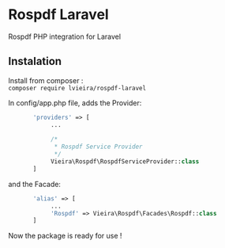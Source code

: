 # Rospdf Laravel

Rospdf PHP integration for Laravel

## Instalation  

Install from composer :  
`composer require lvieira/rospdf-laravel`  

In config/app.php file, adds the Provider:

```php
       'providers' => [
            ...
            
            /*
             * Rospdf Service Provider
             */
            Vieira\Rospdf\RospdfServiceProvider::class
       ]
```

and the Facade: 

```php
       'alias' => [
            ...            
            'Rospdf' => Vieira\Rospdf\Facades\Rospdf::class
       ]
```

Now the package is ready for use !